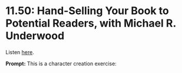 # 11.50: Hand-Selling Your Book to Potential Readers, with Michael R. Underwood 

Listen [here](http://www.writingexcuses.com/2016/12/11/11-50-hand-selling-your-book-to-potential-readers-with-michael-r-underwood/). 

**Prompt:** This is a character creation exercise: